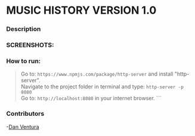 # MUSIC HISTORY VERSION 1.0

### Description


### SCREENSHOTS:





### How to run:

> Go to: `https://www.npmjs.com/package/http-server` and install "http-server".  
> Navigate to the project folder in terminal and type: `http-server -p 8080`  
> Go to: `http://localhost:8080` in your internet browser. ```


### Contributors

-[Dan Ventura](https://github.com/danwventura)